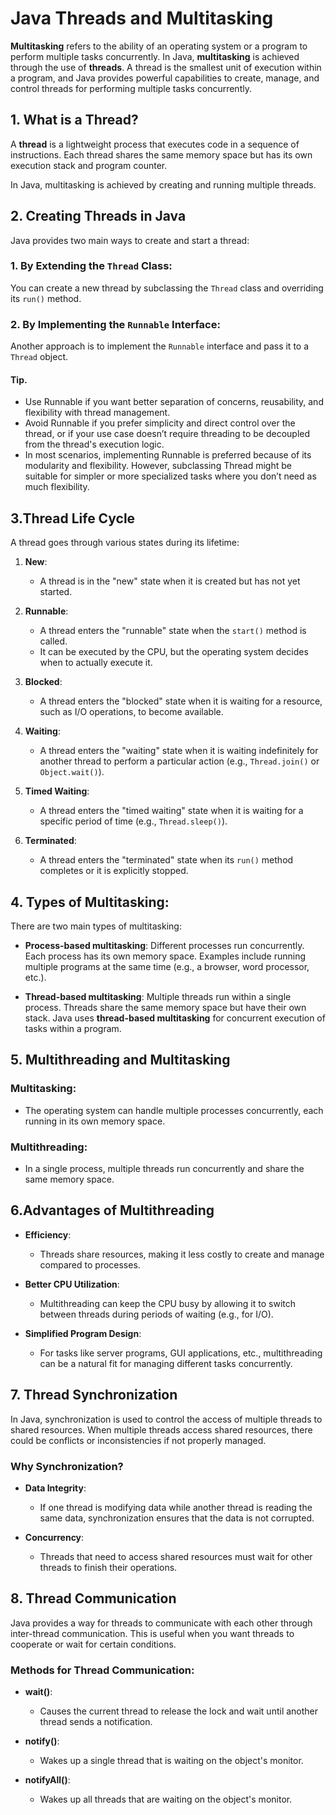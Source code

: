 # Java Threads and Multitasking

**Multitasking** refers to the ability of an operating system or a program to perform multiple tasks concurrently. In Java, **multitasking** is achieved through the use of **threads**. A thread is the smallest unit of execution within a program, and Java provides powerful capabilities to create, manage, and control threads for performing multiple tasks concurrently.

## 1. What is a Thread?
A **thread** is a lightweight process that executes code in a sequence of instructions. Each thread shares the same memory space but has its own execution stack and program counter.

In Java, multitasking is achieved by creating and running multiple threads.

## 2. Creating Threads in Java

Java provides two main ways to create and start a thread:

### 1. By Extending the `Thread` Class:
You can create a new thread by subclassing the `Thread` class and overriding its `run()` method.
### 2. By Implementing the `Runnable` Interface:
Another approach is to implement the `Runnable` interface and pass it to a `Thread` object.

#### Tip.
* Use Runnable if you want better separation of concerns, reusability, and flexibility with thread management.
* Avoid Runnable if you prefer simplicity and direct control over the thread, or if your use case doesn’t require threading to be decoupled from the thread's execution logic.
* In most scenarios, implementing Runnable is preferred because of its modularity and flexibility. However, subclassing Thread might be suitable for simpler or more specialized tasks where you don’t need as much flexibility.

## 3.Thread Life Cycle

A thread goes through various states during its lifetime:

1. **New**:
    - A thread is in the "new" state when it is created but has not yet started.

2. **Runnable**:
    - A thread enters the "runnable" state when the `start()` method is called.
    - It can be executed by the CPU, but the operating system decides when to actually execute it.

3. **Blocked**:
    - A thread enters the "blocked" state when it is waiting for a resource, such as I/O operations, to become available.

4. **Waiting**:
    - A thread enters the "waiting" state when it is waiting indefinitely for another thread to perform a particular action (e.g., `Thread.join()` or `Object.wait()`).

5. **Timed Waiting**:
    - A thread enters the "timed waiting" state when it is waiting for a specific period of time (e.g., `Thread.sleep()`).

6. **Terminated**:
    - A thread enters the "terminated" state when its `run()` method completes or it is explicitly stopped.

## 4. Types of Multitasking:

There are two main types of multitasking:

- **Process-based multitasking**: Different processes run concurrently. Each process has its own memory space. Examples include running multiple programs at the same time (e.g., a browser, word processor, etc.).

- **Thread-based multitasking**: Multiple threads run within a single process. Threads share the same memory space but have their own stack. Java uses **thread-based multitasking** for concurrent execution of tasks within a program.

## 5. Multithreading and Multitasking

### Multitasking:
- The operating system can handle multiple processes concurrently, each running in its own memory space.

### Multithreading:
- In a single process, multiple threads run concurrently and share the same memory space.

## 6.Advantages of Multithreading

- **Efficiency**:
    - Threads share resources, making it less costly to create and manage compared to processes.

- **Better CPU Utilization**:
    - Multithreading can keep the CPU busy by allowing it to switch between threads during periods of waiting (e.g., for I/O).

- **Simplified Program Design**:
    - For tasks like server programs, GUI applications, etc., multithreading can be a natural fit for managing different tasks concurrently.

## 7. Thread Synchronization

In Java, synchronization is used to control the access of multiple threads to shared resources. When multiple threads access shared resources, there could be conflicts or inconsistencies if not properly managed.

### Why Synchronization?

- **Data Integrity**:
    - If one thread is modifying data while another thread is reading the same data, synchronization ensures that the data is not corrupted.

- **Concurrency**:
    - Threads that need to access shared resources must wait for other threads to finish their operations.

## 8. Thread Communication

Java provides a way for threads to communicate with each other through inter-thread communication. This is useful when you want threads to cooperate or wait for certain conditions.

### Methods for Thread Communication:

- **wait()**:
    - Causes the current thread to release the lock and wait until another thread sends a notification.

- **notify()**:
    - Wakes up a single thread that is waiting on the object's monitor.

- **notifyAll()**:
    - Wakes up all threads that are waiting on the object's monitor.

